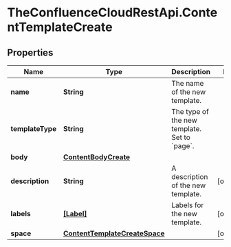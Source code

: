 # TheConfluenceCloudRestApi.ContentTemplateCreate

## Properties
Name | Type | Description | Notes
------------ | ------------- | ------------- | -------------
**name** | **String** | The name of the new template. | 
**templateType** | **String** | The type of the new template. Set to &#x60;page&#x60;. | 
**body** | [**ContentBodyCreate**](ContentBodyCreate.md) |  | 
**description** | **String** | A description of the new template. | [optional] 
**labels** | [**[Label]**](Label.md) | Labels for the new template. | [optional] 
**space** | [**ContentTemplateCreateSpace**](ContentTemplateCreateSpace.md) |  | [optional] 

